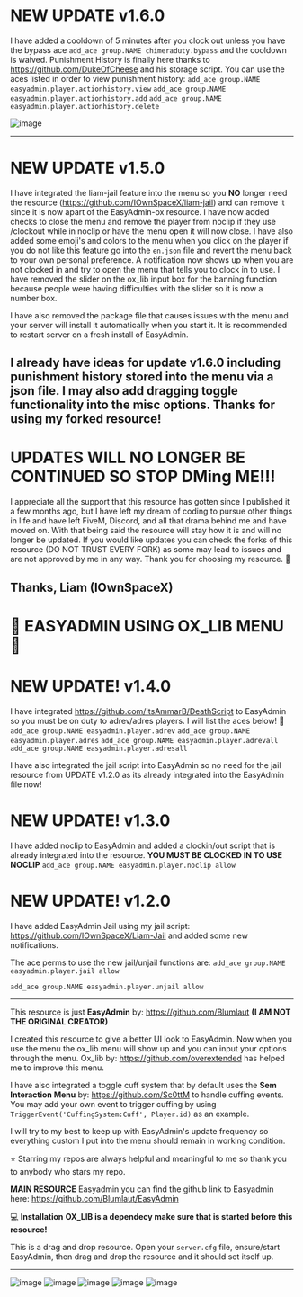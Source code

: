 # NEW UPDATE v1.6.0
I have added a cooldown of 5 minutes after you clock out unless you have the bypass ace ```add_ace group.NAME chimeraduty.bypass``` and the cooldown is waived. Punishment History is finally here thanks to https://github.com/DukeOfCheese and his storage script. You can use the aces listed in order to view punishment history:
`add_ace group.NAME easyadmin.player.actionhistory.view`
`add_ace group.NAME easyadmin.player.actionhistory.add`
`add_ace group.NAME easyadmin.player.actionhistory.delete`

![image](https://github.com/user-attachments/assets/1926aa63-e096-4c09-bc23-3a3600dbb681)

-------------------------------------------------------------------------------------------------------------------

# NEW UPDATE v1.5.0
I have integrated the liam-jail feature into the menu so you **NO** longer need the resource (https://github.com/IOwnSpaceX/liam-jail) and can remove it since it is now apart of the EasyAdmin-ox resource.
I have now added checks to close the menu and remove the player from noclip if they use /clockout while in noclip or have the menu open it will now close. I have also added some emoji's and colors to the menu when you click on the player if you do not like this feature go into the ```en.json``` file and revert the menu back to your own personal preference. A notification now shows up when you are not clocked in and try to open the menu that tells you to clock in to use. I have removed the slider on the ox_lib input box for the banning function because people were having difficulties with the slider so it is now a number box.

I have also removed the package file that causes issues with the menu and your server will install it automatically when you start it. It is recommended to restart server on a fresh install of EasyAdmin.

I already have ideas for update v1.6.0 including punishment history stored into the menu via a json file. I may also add dragging toggle functionality into the misc options. Thanks for using my forked resource!
-------------------------------------------------------------------------------------------------------------------

# UPDATES WILL NO LONGER BE CONTINUED SO STOP DMing ME!!!
I appreciate all the support that this resource has gotten since I published it a few months ago, but I have left my dream of coding to pursue other things in life and have left FiveM, Discord, and all that drama behind me and have moved on. With that being said the resource will stay how it is and will no longer be updated. If you would like updates you can check the forks of this resource (DO NOT TRUST EVERY FORK) as some may lead to issues and are not approved by me in any way. Thank you for choosing my resource. 🙏

Thanks, Liam (IOwnSpaceX)
-------------------------------------------------------------------------------------------------------------------

# 🔨 EASYADMIN USING OX_LIB MENU 🔨

# NEW UPDATE! v1.4.0
I have integrated https://github.com/ItsAmmarB/DeathScript to EasyAdmin so you must be on duty to adrev/adres players. I will list the aces below! 💖
`add_ace group.NAME easyadmin.player.adrev`
`add_ace group.NAME easyadmin.player.adres`
`add_ace group.NAME easyadmin.player.adrevall`
`add_ace group.NAME easyadmin.player.adresall`

I have also integrated the jail script into EasyAdmin so no need for the jail resource from UPDATE v1.2.0 as its already integrated into the EasyAdmin file now!

# NEW UPDATE! v1.3.0
I have added noclip to EasyAdmin and added a clockin/out script that is already integrated into the resource. **YOU MUST BE CLOCKED IN TO USE NOCLIP**
`add_ace group.NAME easyadmin.player.noclip allow`

# NEW UPDATE! v1.2.0
I have added EasyAdmin Jail using my jail script: https://github.com/IOwnSpaceX/Liam-Jail and added some new notifications.

The ace perms to use the new jail/unjail functions are:
`add_ace group.NAME easyadmin.player.jail allow`

`add_ace group.NAME easyadmin.player.unjail allow`

-------------------------------------------------------------------------------------------------------------------

This resource is just **__EasyAdmin__** by: https://github.com/Blumlaut **(I AM __NOT__ THE ORIGINAL CREATOR)**

I created this resource to give a better UI look to EasyAdmin. Now when you use the menu the ox_lib menu will show up and you can input your options through the menu. Ox_lib by: https://github.com/overextended has helped me to improve this menu.

I have also integrated a toggle cuff system that by default uses the **Sem Interaction Menu** by: https://github.com/Sc0ttM to handle cuffing events. You may add your own event to trigger cuffing by using `TriggerEvent('CuffingSystem:Cuff', Player.id)` as an example.

I will try to my best to keep up with EasyAdmin's update frequency so everything custom I put into the menu should remain in working condition.

⭐ Starring my repos are always helpful and meaningful to me so thank you to anybody who stars my repo.

**MAIN RESOURCE**
Easyadmin you can find the github link to Easyadmin here: https://github.com/Blumlaut/EasyAdmin


💻 **Installation**
**OX_LIB is a dependecy make sure that is started before this resource!**

This is a drag and drop resource. Open your `server.cfg` file, ensure/start EasyAdmin, then drag and drop the resource and it should set itself up.

-------------------------------------------------------------------------------------------------

![image](https://github.com/user-attachments/assets/df4cf28b-1893-45ec-aa5b-be286b5a9008)
![image](https://github.com/user-attachments/assets/c11c4566-c22d-4e55-a485-9995046f88c1)
![image](https://github.com/user-attachments/assets/9906da84-2af1-44a9-8435-cf39fc1efe5c)
![image](https://github.com/user-attachments/assets/0dbe395b-e760-44ad-b2fe-bf0661b294e2)
![image](https://github.com/user-attachments/assets/7e1104ea-ff54-4856-ba6c-90ed250f20d9)

